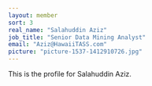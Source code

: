 ```yaml
---
layout: member
sort: 3
real_name: "Salahuddin Aziz"
job_title: "Senior Data Mining Analyst"
email: "Aziz@HawaiiTASS.com"
picture: "picture-1537-1412910726.jpg"
---
```

This is the profile for Salahuddin Aziz.